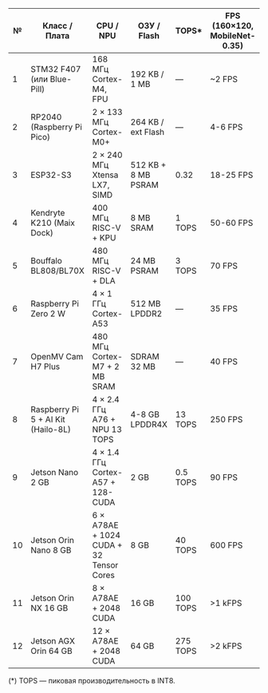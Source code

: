 | № | Класс / Плата                  | CPU / NPU                         | ОЗУ / Flash       | TOPS*   | FPS (160×120, MobileNet-0.35) | Типичное питание | Поддерживаемые фреймворки | Что «потянет»        | Стоимость (USD) | Рекомендации |
|---|----------------------------------|------------------------------------|-------------------|---------|----------------------------------|------------------|---------------------------|------------------|----------------|--------------|
| 1 | STM32 F407 (или Blue-Pill)       | 168 МГц Cortex-M4, FPU          | 192 KB / 1 MB     | —     | ~2 FPS                           | 0.15 W           | TFLite Micro (int8)        | 1-2 сл CNN        | 3–10           | Минимализм    |
| 2 | RP2040 (Raspberry Pi Pico)       | 2 × 133 МГц Cortex-M0+         | 264 KB / ext Flash | —     | 4-6 FPS                          | 0.2 W            | TFLite Micro              | tiny-CNN          | 5–10           | Датчики+SPI камера |
| 3 | ESP32-S3                         | 2 × 240 МГц Xtensa LX7, SIMD    | 512 KB + 8 MB PSRAM| 0.32    | 18-25 FPS                        | 0.6-1 W          | TFLite Micro (+Esp-DL)     | MobileNet-0.25    | 8–12           | Камера+AI оптимальный |
| 4 | Kendryte K210 (Maix Dock)         | 400 МГц RISC-V + KPU              | 8 MB SRAM         | 1 TOPS  | 50-60 FPS                        | 0.9 W            | nncase, Micropython        | MobileNet-0.25    | 25–35          | Устаревающий   |
| 5 | Bouffalo BL808/BL70X              | 480 МГц RISC-V + DLA              | 24 MB PSRAM       | 3 TOPS  | 70 FPS                           | 1 W              | TFLite Micro (SDK)         | MobileNet-0.5     | 12–20           | Новый K210     |
| 6 | Raspberry Pi Zero 2 W             | 4 × 1 ГГц Cortex-A53           | 512 MB LPDDR2     | —     | 35 FPS                           | 1.8 W            | TFLite Lite, PyTorch Lite  | MobileNet-V2-0.35 | 20–25           | Бюджетный Linux |
| 7 | OpenMV Cam H7 Plus                | 480 МГц Cortex-M7 + 2 MB SRAM      | SDRAM 32 MB       | —     | 40 FPS                           | 1 W              | MicroPython (OpenMV)       | Line-tracking     | 70–90           | Все-в-одном IDE |
| 8 | Raspberry Pi 5 + AI Kit (Hailo-8L) | 4 × 2.4 ГГц A76 + NPU 13 TOPS   | 4-8 GB LPDDR4X    | 13 TOPS | 250 FPS                         | 5-7 W            | ONNX RT, PyTorch, TFLite   | YOLOv8-n          | 150–200         | Универсальный   |
| 9 | Jetson Nano 2 GB                  | 4 × 1.4 ГГц Cortex-A57 + 128-CUDA| 2 GB              | 0.5 TOPS| 90 FPS                           | 5 W              | TensorRT, PyTorch          | MobileNet-V2-1.0  | 60–80           | Стареющий SBC  |
|10 | Jetson Orin Nano 8 GB              | 6 × A78AE + 1024 CUDA + 32 Tensor Cores    | 8 GB              | 40 TOPS | 600 FPS                         | 10-15 W          | TensorRT, ONNX RT          | YOLOv8-m          | 400–500         | Мобильный AI   |
|11 | Jetson Orin NX 16 GB               | 8 × A78AE + 2048 CUDA                     | 16 GB             | 100 TOPS| >1 kFPS                         | 15-25 W          | ROS 2 + Isaac, TRT          | SLAM + CV         | 600–800         | RoboCup, R&D    |
|12 | Jetson AGX Orin 64 GB              | 12 × A78AE + 2048 CUDA                     | 64 GB             | 275 TOPS| >2 kFPS                         | 30-60 W          | Full-stack AI, Robotics    | Многосенсорная автономия | 2000–2500    | Промышленный R&D |


(*) TOPS — пиковая производительность в INT8.

